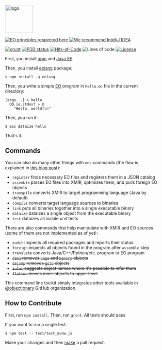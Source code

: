 <img alt="logo" src="https://www.objectionary.com/cactus.svg" height="92px" />

[![EO principles respected here](https://www.elegantobjects.org/badge.svg)](https://www.elegantobjects.org)
[![We recommend IntelliJ IDEA](https://www.elegantobjects.org/intellij-idea.svg)](https://www.jetbrains.com/idea/)

[![grunt](https://github.com/objectionary/eoc/actions/workflows/grunt.yml/badge.svg)](https://github.com/objectionary/eoc/actions/workflows/grunt.yml)
[![PDD status](http://www.0pdd.com/svg?name=objectionary/eoc)](http://www.0pdd.com/p?name=objectionary/eoc)
[![Hits-of-Code](https://hitsofcode.com/github/objectionary/eoc)](https://hitsofcode.com/view/github/objectionary/eoc)
![Lines of code](https://img.shields.io/tokei/lines/github/objectionary/eoc)
[![License](https://img.shields.io/badge/license-MIT-green.svg)](https://github.com/objectionary/eoc/blob/master/LICENSE.txt)

First, you install [npm](https://docs.npmjs.com/downloading-and-installing-node-js-and-npm)
and [Java SE](https://www.oracle.com/java/technologies/downloads/).

Then, you install [eolang](https://www.npmjs.com/package/eolang) package:

```
$ npm install -g eolang
```

Then, you write a simple [EO](https://www.eolang.org) program in `hello.eo` file
in the current directory:

```
[args...] > hello
  QQ.io.stdout > @
    "Hello, world!\n"
```

Then, you run it:

```
$ eoc dataize hello
```

That's it.

## Commands

You can also do many other things with `eoc` commands
(the flow is explained in [this blog post](https://www.yegor256.com/2021/10/21/objectionary.html)):

  * `register` finds necessary EO files and registers them in a JSON catalog
  * `assemble` parses EO files into XMIR, optimizes them, and pulls foreign EO objects
  * `transpile` converts XMIR to target programming language (Java by default)
  * `compile` converts target language sources to binaries
  * `link` puts all binaries together into a single executable binary
  * `dataize` dataizes a single object from the executable binary
  * `test` dataizes all visible unit tests

There are also commands that help manipulate with XMIR and EO sources (some of them are not implemented as of yet):

  * `audit` inspects all required packages and reports their status
  * `foreign` inspects all objects found in the program after `assemble` step
  * <del>`translate` converts Java/C++/Python/etc. program to EO program</del>
  * <del>`demu` removes `cage` and `memory` objects</del>
  * <del>`dejump` removes `goto` objects</del>
  * <del>`infer` suggests object names where it's possible to infer them</del>
  * <del>`flatten` moves inner objects to upper level</del>

This command line toolkit simply integrates other tools available in
[@objectionary](https://github.com/objectionary) GitHub organization.

## How to Contribute

First, run `npm install`. Then, run `grunt`. All tests should pass.

If you want to run a single test:

```
$ npm test -- test/test_mvnw.js
```

Make your changes and then [make](https://www.yegor256.com/2014/04/15/github-guidelines.html) a pull request.
